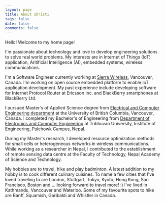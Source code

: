 ```yaml
---
layout: page
title: About Shristi
tags: false
date: false
comments: false
---
```

    
Hello! Welcome to my home page!

I'm passionate about technology and love to develop engineering solutions to solve real world problems. My interests are in Internet of Things (IoT) application, Aritificial Intelligence (AI), embedded systems, wireless communications. 

I'm a Software Engineer currently working at [Sierra Wireless](https://www.sierrawireless.com/), Vancouver, Canada. I'm working on open source embedded platform to enable IoT application development. My past experience include developing software for Internet Protocol Router at Ericsson Inc. and BlackBerry smartphones at BlackBerry Ltd.

I pursued Master's of Applied Science degree from [Electrical and Computer Engineering department](https://www.ece.ubc.ca/) at the University of British Columbia, Vancouver, Canada. I completed my Bachelor's of Engineering from [Department of Electronics and Computer Engineering](https://doece.pcampus.edu.np/) at Tribhuvan University, Institute of Engineering, Pulchowk Campus, Nepal.

During my Master's research, I developed resource optimization methods for small cells or heterogeneous networks in wireless communications. While working as a researcher in Nepal, I contributed to the establishment of remote sensing data centre at the Faculty of Technology, Nepal Academy of Science and Technology.

My hobbies are to travel, hike and play badminton. A latest addition to my hobby is to cook different culinary cuisines. To name a few cities that I've loved traveling to are London, Stuttgart, Tokyo, Kyoto, Hong Kong, San Francisco, Boston and ... looking forward to travel more! :)
I've lived in Kathmandu, Vancouver and Waterloo. Some of my favourite spots to hike are Banff, Squamish, Garibaldi and Whistler in Canada.
